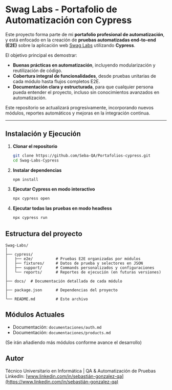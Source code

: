 # Swag Labs - Portafolio de Automatización con Cypress

Este proyecto forma parte de mi **portafolio profesional de automatización**, y está enfocado en la creación de **pruebas automatizadas end-to-end (E2E)** sobre la aplicación web [Swag Labs](https://www.saucedemo.com/) utilizando **Cypress**.  

El objetivo principal es demostrar:
- **Buenas prácticas en automatización**, incluyendo modularización y reutilización de código.
- **Cobertura integral de funcionalidades**, desde pruebas unitarias de cada módulo hasta flujos completos E2E.
- **Documentación clara y estructurada**, para que cualquier persona pueda entender el proyecto, incluso sin conocimientos avanzados en automatización.

Este repositorio se actualizará progresivamente, incorporando nuevos módulos, reportes automáticos y mejoras en la integración continua.

---

## **Instalación y Ejecución**

1. **Clonar el repositorio**
   ```bash
   git clone https://github.com/Seba-QA/Portafolios-cypress.git
   cd Swag-Labs-Cypress
   ```
2. **Instalar dependencias**
   ```bash
   npm install
   ```
3. **Ejecutar Cypress en modo interactivo**
   ```bash
   npx cypress open
   ```
4. **Ejecutar todas las pruebas en modo headless**
   ```bash
   npx cypress run
   ```

## **Estructura del proyecto**

```
Swag-Labs/
│
├── cypress/
│   ├── e2e/          # Pruebas E2E organizadas por módulos
│   ├── fixtures/     # Datos de prueba y selectores en JSON
│   ├── support/      # Commands personalizados y configuraciones
│   └── reports/      # Reportes de ejecución (en futuras versiones)
│
├── docs/  # Documentación detallada de cada módulo
│
├── package.json      # Dependencias del proyecto
│
└── README.md         # Este archivo
```

## **Módulos Actuales**
  - Documentación: `documentaciones/auth.md`
  - Documentación: `documentaciones/products.md`
  
(Se irán añadiendo más módulos conforme avance el desarrollo)

## **Autor**
Técnico Universitario en Informática | QA & Automatización de Pruebas  
LinkedIn: [www.linkedin.com/in/sebastián-gonzalez-qa](https://www.linkedin.com/in/sebastián-gonzalez-qa)


